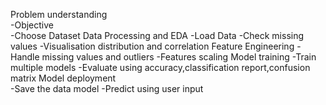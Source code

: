 Problem understanding  
  -Objective  
  -Choose Dataset
Data Processing and EDA
  -Load Data 
  -Check missing values 
  -Visualisation distribution and correlation
Feature Engineering 
  -Handle missing values and outliers 
  -Features scaling Model training 
  -Train multiple models 
  -Evaluate using accuracy,classification report,confusion matrix
Model deployment  
  -Save the data model 
  -Predict using user input
